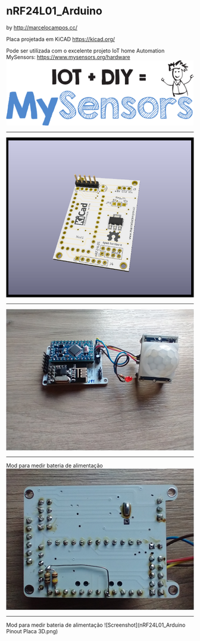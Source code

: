 # nRF24L01_Arduino

by
http://marcelocampos.cc/

Placa projetada em KiCAD
https://kicad.org/

Pode ser utilizada com o excelente projeto IoT home Automation MySensors:
https://www.mysensors.org/hardware
![Screenshot](MySensorsLogo.svg.png)

---

![Screenshot](nRF24L01-Board-Render1.PNG)

---
![Screenshot](nRF24L01Arduino-Board1.jpg)

---
Mod para medir bateria de alimentação
![Screenshot](nRF24L01Arduino-ModBatMeter.jpg)

---
Mod para medir bateria de alimentação
![Screenshot](nRF24L01_Arduino Pinout Placa 3D.png)



